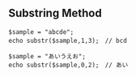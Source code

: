 ## Substring Method

```
$sample = "abcde";
echo substr($sample,1,3);　// bcd
```
```
$sample = "あいうえお";
echo substr($sample,0,2);　// あい
```